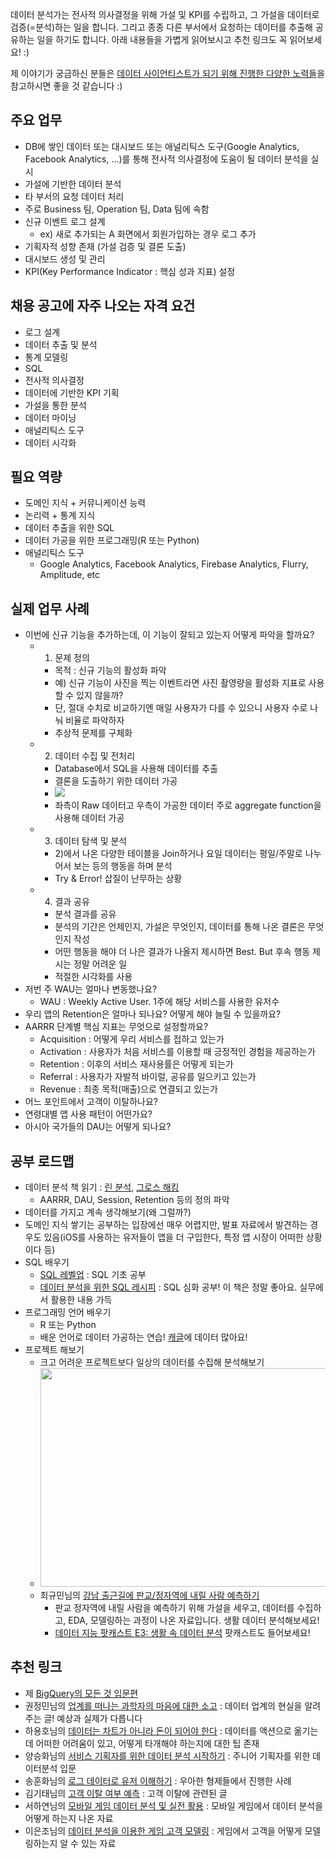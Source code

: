 데이터 분석가는 전사적 의사결정을 위해 가설 및 KPI를 수립하고, 그 가설을 데이터로 검증(=분석)하는 일을 합니다. 그리고 종종 다른 부서에서 요청하는 데이터를 추출해 공유하는 일을 하기도 합니다. 아래 내용들을 가볍게 읽어보시고 추천 링크도 꼭 읽어보세요! :) 

제 이야기가 궁금하신 분들은 [데이터 사이언티스트가 되기 위해 진행한 다양한 노력들](https://zzsza.github.io/diary/2019/04/05/how-to-study-datascience/)을 참고하시면 좋을 것 같습니다 :)

## 주요 업무
- DB에 쌓인 데이터 또는 대시보드 또는 애널리틱스 도구(Google Analytics, Facebook Analytics, ...)를 통해 전사적 의사결정에 도움이 될 데이터 분석을 실시
- 가설에 기반한 데이터 분석
- 타 부서의 요청 데이터 처리
- 주로 Business 팀, Operation 팀, Data 팀에 속함
- 신규 이벤트 로그 설계
	- ex) 새로 추가되는 A 화면에서 회원가입하는 경우 로그 추가 
- 기획자적 성향 존재 (가설 검증 및 결론 도출)
- 대시보드 생성 및 관리
- KPI(Key Performance Indicator : 핵심 성과 지표) 설정

## 채용 공고에 자주 나오는 자격 요건
- 로그 설계
- 데이터 추출 및 분석
- 통계 모델링
- SQL
- 전사적 의사결정
- 데이터에 기반한 KPI 기획
- 가설을 통한 분석
- 데이터 마이닝
- 애널리틱스 도구
- 데이터 시각화 

## 필요 역량
- 도메인 지식 + 커뮤니케이션 능력
- 논리력 + 통계 지식
- 데이터 추출을 위한 SQL
- 데이터 가공을 위한 프로그래밍(R 또는 Python)
- 애널리틱스 도구
	- Google Analytics, Facebook Analytics, Firebase Analytics, Flurry, Amplitude, etc

## 실제 업무 사례
- 이번에 신규 기능을 추가하는데, 이 기능이 잘되고 있는지 어떻게 파악을 할까요?
	- 1) 문제 정의 
		- 목적 : 신규 기능의 활성화 파악
		- 예) 신규 기능이 사진을 찍는 이벤트라면 사진 촬영량을 활성화 지표로 사용할 수 있지 않을까?
		- 단, 절대 수치로 비교하기엔 매일 사용자가 다를 수 있으니 사용자 수로 나눠 비율로 파악하자
		- 추상적 문제를 구체화
	- 2) 데이터 수집 및 전처리
		- Database에서 SQL을 사용해 데이터를 추출
		- 결론을 도출하기 위한 데이터 가공
		- <img src="https://www.dropbox.com/s/r94mjdfsxi84n21/%EC%8A%A4%ED%81%AC%EB%A6%B0%EC%83%B7%202018-07-22%2000.31.05.png?raw=1">
		- 좌측이 Raw 데이터고 우측이 가공한 데이터
주로 aggregate function을 사용해 데이터 가공 
	- 3) 데이터 탐색 및 분석
		- 2)에서 나온 다양한 테이블을 Join하거나 요일 데이터는 평일/주말로 나누어서 보는 등의 행동을 하며 분석
		- Try & Error! 삽질이 난무하는 상황
	- 4) 결과 공유
		- 분석 결과를 공유
		- 분석의 기간은 언제인지, 가설은 무엇인지, 데이터를 통해 나온 결론은 무엇인지 작성
		- 어떤 행동을 해야 더 나은 결과가 나올지 제시하면 Best. But 후속 행동 제시는 정말 어려운 일
		- 적절한 시각화를 사용
- 저번 주 WAU는 얼마나 변동했나요?
	- WAU : Weekly Active User. 1주에 해당 서비스를 사용한 유저수
- 우리 앱의 Retention은 얼마나 되나요? 어떻게 해야 늘릴 수 있을까요?
- AARRR 단계별 핵심 지표는 무엇으로 설정할까요?
	- Acquisition : 어떻게 우리 서비스를 접하고 있는가
	- Activation : 사용자가 처음 서비스를 이용할 때 긍정적인 경험을 제공하는가
	- Retention : 이후의 서비스 재사용률은 어떻게 되는가
	- Referral : 사용자가 자발적 바이럴, 공유를 일으키고 있는가
	- Revenue : 최종 목적(매출)으로 연결되고 있는가
- 어느 포인트에서 고객이 이탈하나요?  	  
- 연령대별 앱 사용 패턴이 어떤가요?
- 아시아 국가들의 DAU는 어떻게 되나요?

## 공부 로드맵
- 데이터 분석 책 읽기 : [린 분석](http://www.yes24.com/24/goods/11775117?scode=032&OzSrank=1), [그로스 해킹](http://www.yes24.com/24/goods/53220322?scode=032&OzSrank=1)
	- AARRR, DAU, Session, Retention 등의 정의 파악
- 데이터를 가지고 계속 생각해보기(왜 그럴까?)
- 도메인 지식 쌓기는 공부하는 입장에선 매우 어렵지만, 발표 자료에서 발견하는 경우도 있음(iOS를 사용하는 유저들이 앱을 더 구입한다, 특정 앱 시장이 어떠한 상황이다 등)
- SQL 배우기 
	- [SQL 레벨업](http://www.yes24.com/24/goods/24089836?scode=032&OzSrank=2) : SQL 기초 공부
	- [데이터 분석을 위한 SQL 레시피](http://www.yes24.com/24/goods/59411396?scode=032&OzSrank=1) : SQL 심화 공부! 이 책은 정말 좋아요. 실무에서 활용한 내용 가득
- 프로그래밍 언어 배우기
	- R 또는 Python
	- 배운 언어로 데이터 가공하는 연습! [캐글](https://www.kaggle.com/)에 데이터 많아요!
- 프로젝트 해보기
	- 크고 어려운 프로젝트보다 일상의 데이터를 수집해 분석해보기
	- <img src="https://www.dropbox.com/s/puai4036j690e8v/%EC%8A%A4%ED%81%AC%EB%A6%B0%EC%83%B7%202018-07-22%2001.17.41.png?raw=1" height="350" width="500"> 
	- 최규민님의 [강남 출근길에 판교/정자역에 내릴 사람 예측하기](https://www.slideshare.net/ssuser2fe594/2107-80754131)
		- 판교 정자역에 내릴 사람을 예측하기 위해 가설을 세우고, 데이터를 수집하고, EDA, 모델링하는 과정이 나온 자료입니다. 생활 데이터 분석해보세요!
		- [데이터 지능 팟캐스트 E3: 생활 속 데이터 분석](https://dataintelligence.podbean.com/e/%EB%8D%B0%EC%9D%B4%ED%84%B0-%EC%A7%80%EB%8A%A5-%ED%8C%9F%EC%BA%90%EC%8A%A4%ED%8A%B8-e3%EC%83%9D%ED%99%9C-%EB%8D%B0%EC%9D%B4%ED%84%B0-%EC%9A%B0/) 팟캐스트도 들어보세요!	


## 추천 링크
- 제 [BigQuery의 모든 것 입문편](https://www.slideshare.net/zzsza/bigquery-147073606)
- 권정민님의 [업계를 떠나는 과학자의 마음에 대한 소고](https://cojette.github.io/leavingdatafield/) : 데이터 업계의 현실을 알려주는 글! 예상과 실제가 다릅니다
- 하용호님의 [데이터는 차트가 아니라 돈이 되어야 한다](https://www.slideshare.net/yongho/ss-52116574) : 데이터를 액션으로 옮기는데 어떠한 어려움이 있고, 어떻게 타개해야 하는지에 대한 팁 존재
- 양승화님의 [서비스 기획자를 위한 데이터 분석 시작하기](https://www.slideshare.net/mobile/leoyang991/ss-90038927) : 주니어 기획자를 위한 데이터분석 입문
- 송훈화님의 [로그 데이터로 유저 이해하기](http://woowabros.github.io/woowabros/2017/07/30/logdata.html) : 우아한 형제들에서 진행한 사례
- 김기태님의 [고객 이탈 여부 예측](http://blackdatascientist.blogspot.kr/2014/12/7-churn.html) : 고객 이탈에 관련된 글
- 서하연님의 [모바일 게임 데이터 분석 및 실전 활용](https://www.slideshare.net/5rocks_io/ndc-20140529) : 모바일 게임에서 데이터 분석을 어떻게 하는지 나온 자료
- 이은조님의 [데이터 분석을 이용한 게임 고객 모델링](http://blog.ncsoft.com/?p=25333) : 게임에서 고객을 어떻게 모델링하는지 알 수 있는 자료